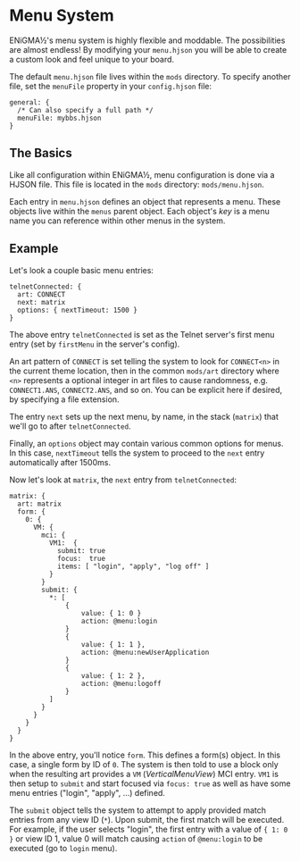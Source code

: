 # Menu System
ENiGMA½'s menu system is highly flexible and moddable. The possibilities are almost endless! By modifying your `menu.hjson` you will be able to create a custom look and feel unique to your board.

The default `menu.hjson` file lives within the `mods` directory. To specify another file, set the `menuFile` property in your `config.hjson` file:
```hjson
general: {
  /* Can also specify a full path */
  menuFile: mybbs.hjson
}
```

## The Basics
Like all configuration within ENiGMA½, menu configuration is done via a HJSON file. This file is located in the `mods` directory: `mods/menu.hjson`.

Each entry in `menu.hjson` defines an object that represents a menu. These objects live within the `menus` parent object. Each object's *key* is a menu name you can reference within other menus in the system. 

## Example
Let's look a couple basic menu entries:

```hjson
telnetConnected: {
  art: CONNECT
  next: matrix
  options: { nextTimeout: 1500 }
}
```

The above entry `telnetConnected` is set as the Telnet server's first menu entry (set by `firstMenu` in the server's config).

An art pattern of `CONNECT` is set telling the system to look for `CONNECT<n>` in the current theme location, then in the common `mods/art` directory where `<n>` represents a optional integer in art files to cause randomness, e.g. `CONNECT1.ANS`, `CONNECT2.ANS`, and so on. You can be explicit here if desired, by specifying a file extension.

The entry `next` sets up the next menu, by name, in the stack (`matrix`) that we'll go to after `telnetConnected`.

Finally, an `options` object may contain various common options for menus. In this case, `nextTimeout` tells the system to proceed to the `next` entry automatically after 1500ms.

Now let's look at `matrix`, the `next` entry from `telnetConnected`:
```hjson
matrix: {
  art: matrix
  form: {
    0: {
      VM: {
        mci: {
          VM1:  {
            submit: true
            focus:  true            
            items: [ "login", "apply", "log off" ]
          }
        }
        submit: {
          *: [
              {
                  value: { 1: 0 }
                  action: @menu:login
              }
              {
                  value: { 1: 1 },
                  action: @menu:newUserApplication
              }
              {
                  value: { 1: 2 },
                  action: @menu:logoff
              }
          ]
        }
      }
    }
  }
}
```

In the above entry, you'll notice `form`. This defines a form(s) object. In this case, a single form by ID of `0`. The system is then told to use a block only when the resulting art provides a `VM` (*VerticalMenuView*) MCI entry. `VM1` is then setup to `submit` and start focused via `focus: true` as well as have some menu entries ("login", "apply", ...) defined.

The `submit` object tells the system to attempt to apply provided match entries from any view ID (`*`). Upon submit, the first match will be executed. For example, if the user selects "login", the first entry with a value of `{ 1: 0 }` or view ID 1, value 0 will match causing `action` of `@menu:login` to be executed (go to `login` menu).
